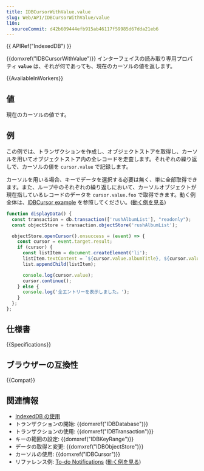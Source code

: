 ```yaml
---
title: IDBCursorWithValue.value
slug: Web/API/IDBCursorWithValue/value
l10n:
  sourceCommit: d42b609444efb915ab46117f59985d67dda21eb6
---
```


{{ APIRef("IndexedDB") }}

{{domxref("IDBCursorWithValue")}} インターフェイスの読み取り専用プロパティ **`value`** は、それが何であっても、現在のカーソルの値を返します。

{{AvailableInWorkers}}

## 値

現在のカーソルの値です。

## 例

この例では、トランザクションを作成し、オブジェクトストアを取得し、カーソルを用いてオブジェクトストア内の全レコードを走査します。それぞれの繰り返しで、カーソルの値を `cursor.value` で記録します。

カーソルを用いる場合、キーでデータを選択する必要は無く、単に全部取得できます。また、ループ中のそれぞれの繰り返しにおいて、カーソルオブジェクトが現在指しているレコードのデータを `cursor.value.foo` で取得できます。動く例全体は、[IDBCursor example](https://github.com/mdn/dom-examples/tree/main/indexeddb-examples/idbcursor) を参照してください。([動く例を見る](https://mdn.github.io/dom-examples/indexeddb-examples/idbcursor/))

```js
function displayData() {
  const transaction = db.transaction(['rushAlbumList'], "readonly");
  const objectStore = transaction.objectStore('rushAlbumList');

  objectStore.openCursor().onsuccess = (event) => {
    const cursor = event.target.result;
    if (cursor) {
      const listItem = document.createElement('li');
      listItem.textContent = `${cursor.value.albumTitle}, ${cursor.value.year}`;
      list.appendChild(listItem);

      console.log(cursor.value);
      cursor.continue();
    } else {
      console.log('全エントリーを表示しました。');
    }
  };
};
```

## 仕様書

{{Specifications}}

## ブラウザーの互換性

{{Compat}}

## 関連情報

- [IndexedDB の使用](/ja/docs/Web/API/IndexedDB_API/Using_IndexedDB)
- トランザクションの開始: {{domxref("IDBDatabase")}}
- トランザクションの使用: {{domxref("IDBTransaction")}}
- キーの範囲の設定: {{domxref("IDBKeyRange")}}
- データの取得と変更: {{domxref("IDBObjectStore")}}
- カーソルの使用: {{domxref("IDBCursor")}}
- リファレンス例: [To-do Notifications](https://github.com/mdn/dom-examples/tree/main/to-do-notifications) ([動く例を見る](https://mdn.github.io/dom-examples/to-do-notifications/))

